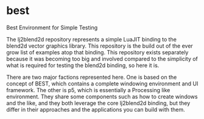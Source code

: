 # best
Best Environment for Simple Testing

The lj2blend2d repository represents a simple LuaJIT binding to the blend2d vector graphics library.  This repository is the build out of the ever grow list of examples atop that binding.  This repository exists separately because it was becoming too big and involved compared to the simplicity of what is required for testing the blend2d binding, so here it is.

There are two major factions represented here.  One is based on the concept of BEST, which contains a complete windowing environment and UI framework.  The other is p5, which is essentially a Processing like environment.  They share some components such as how to create windows and the like, and they both leverage the core lj2blend2d binding, but they differ in their approaches and the applications you can build with them.
